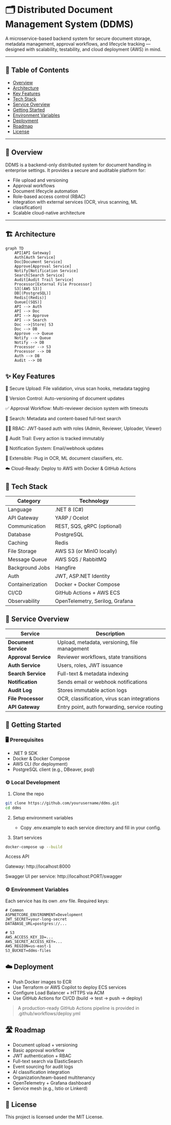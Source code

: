 # 🗂️ Distributed Document Management System (DDMS)

A microservice-based backend system for secure document storage, metadata management, approval workflows, and lifecycle tracking — designed with scalability, testability, and cloud deployment (AWS) in mind.

---

## 📌 Table of Contents

- [Overview](#-overview)
- [Architecture](#-architecture)
- [Key Features](#-key-features)
- [Tech Stack](#-tech-stack)
- [Service Overview](#-service-overview)
- [Getting Started](#-getting-started)
- [Environment Variables](#-environment-variables)
- [Deployment](#-deployment)
- [Roadmap](#-roadmap)
- [License](#-license)

---

## 📖 Overview

DDMS is a backend-only distributed system for document handling in enterprise settings. It provides a secure and auditable platform for:

- File upload and versioning
- Approval workflows
- Document lifecycle automation
- Role-based access control (RBAC)
- Integration with external services (OCR, virus scanning, ML classification)
- Scalable cloud-native architecture

---

## 🏗️ Architecture

```mermaid
graph TD
    API[API Gateway]
    Auth[Auth Service]
    Doc[Document Service]
    Approve[Approval Service]
    Notify[Notification Service]
    Search[Search Service]
    Audit[Audit Trail Service]
    Processor[External File Processor]
    S3[(AWS S3)]
    DB[(PostgreSQL)]
    Redis[(Redis)]
    Queue[(SQS)]
    API --> Auth
    API --> Doc
    API --> Approve
    API --> Search
    Doc -->|Store| S3
    Doc --> DB
    Approve --> Queue
    Notify --> Queue
    Notify --> DB
    Processor --> S3
    Processor --> DB
    Auth --> DB
    Audit --> DB
```

## ✨ Key Features
🔐 Secure Upload: File validation, virus scan hooks, metadata tagging

📜 Version Control: Auto-versioning of document updates

✅ Approval Workflow: Multi-reviewer decision system with timeouts

🔎 Search: Metadata and content-based full-text search

🧑‍⚖️ RBAC: JWT-based auth with roles (Admin, Reviewer, Uploader, Viewer)

🧾 Audit Trail: Every action is tracked immutably

📨 Notification System: Email/webhook updates

🧠 Extensible: Plug in OCR, ML document classifiers, etc.

☁️ Cloud-Ready: Deploy to AWS with Docker & GitHub Actions


## 🧰 Tech Stack
| Category         | Technology                      |
| ---------------- | ------------------------------- |
| Language         | .NET 8 (C#)                     |
| API Gateway      | YARP / Ocelot                   |
| Communication    | REST, SQS, gRPC (optional)      |
| Database         | PostgreSQL                      |
| Caching          | Redis                           |
| File Storage     | AWS S3 (or MinIO locally)       |
| Message Queue    | AWS SQS / RabbitMQ              |
| Background Jobs  | Hangfire                        |
| Auth             | JWT, ASP.NET Identity           |
| Containerization | Docker + Docker Compose         |
| CI/CD            | GitHub Actions + AWS ECS        |
| Observability    | OpenTelemetry, Serilog, Grafana |

## 🧩 Service Overview
| Service              | Description                                   |
| -------------------- | --------------------------------------------- |
| **Document Service** | Upload, metadata, versioning, file management |
| **Approval Service** | Reviewer workflows, state transitions         |
| **Auth Service**     | Users, roles, JWT issuance                    |
| **Search Service**   | Full-text & metadata indexing                 |
| **Notification**     | Sends email or webhook notifications          |
| **Audit Log**        | Stores immutable action logs                  |
| **File Processor**   | OCR, classification, virus scan integrations  |
| **API Gateway**      | Entry point, auth forwarding, service routing |


## 🚀 Getting Started

### 🖥 Prerequisites
- .NET 9 SDK
- Docker & Docker Compose
- AWS CLI (for deployment)
- PostgreSQL client (e.g., DBeaver, psql)

### ⚙️ Local Development
1. Clone the repo

```bash
git clone https://github.com/yourusername/ddms.git
cd ddms
```
2. Setup environment variables
   - Copy .env.example to each service directory and fill in your config.

4. Start services
```bash
docker-compose up --build
```
Access API

Gateway: http://localhost:8000

Swagger UI per service: http://localhost:PORT/swagger

### ⚙️ Environment Variables
Each service has its own .env file. Required keys:
```env
# Common
ASPNETCORE_ENVIRONMENT=Development
JWT_SECRET=your-long-secret
DATABASE_URL=postgres://...

# S3
AWS_ACCESS_KEY_ID=...
AWS_SECRET_ACCESS_KEY=...
AWS_REGION=us-east-1
S3_BUCKET=ddms-files
```
## ☁️ Deployment
- Push Docker images to ECR
- Use Terraform or AWS Copilot to deploy ECS services
- Configure Load Balancer + HTTPS via ACM
- Use GitHub Actions for CI/CD (build → test → push → deploy)
  
> A production-ready GitHub Actions pipeline is provided in .github/workflows/deploy.yml

##  🛣️ Roadmap
-  Document upload + versioning
-  Basic approval workflow
- JWT authentication + RBAC
- Full-text search via ElasticSearch
- Event sourcing for audit logs
- AI classification integration
- Organization/team-based multitenancy
- OpenTelemetry + Grafana dashboard
- Service mesh (e.g., Istio or Linkerd)

## 📄 License
This project is licensed under the MIT License.





